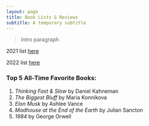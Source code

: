 ```yaml
---
layout: page
title: Book Lists & Reviews
subtitle: A temporary subtitle
---
```


> Intro paragraph

2021 list [here](2021_Year_in_Review.md)

2022 list [here](2022_Year_in_Review.md)

### Top 5 All-Time Favorite Books:
1. *Thinking Fast & Slow* by Daniel Kahneman
2. *The Biggest Bluff* by Maria Konnikova
3. *Elon Musk* by Ashlee Vance
4. *Madhouse at the End of the Earth* by Julian Sancton
5. *1984* by George Orwell

